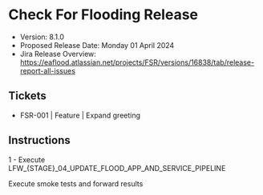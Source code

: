 # Check For Flooding Release

* Version: 8.1.0
* Proposed Release Date: Monday 01 April 2024
* Jira Release Overview: https://eaflood.atlassian.net/projects/FSR/versions/16838/tab/release-report-all-issues

## Tickets

- FSR-001 | Feature | Expand greeting

## Instructions

1 - Execute LFW_{STAGE}_04_UPDATE_FLOOD_APP_AND_SERVICE_PIPELINE

Execute smoke tests and forward results
